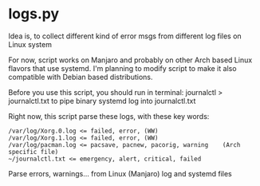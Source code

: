 # logs.py

Idea is, to collect different kind of error msgs from different log files on Linux system

For now, script works on Manjaro and probably on other Arch based Linux flavors that use systemd. I'm planning to modify script to make it also compatible with Debian based distributions. 

Before you use this script, you should run in terminal: journalctl > journalctl.txt to pipe binary systemd log into journalctl.txt

Right now, this script parse these logs, with these key words:

    /var/log/Xorg.0.log <= failed, error, (WW)
    /var/log/Xorg.1.log <= failed, error, (WW)
    /var/log/pacman.log <= pacsave, pacnew, pacorig, warning    (Arch specific file)
    ~/journalctl.txt <= emergency, alert, critical, failed

Parse errors, warnings... from Linux (Manjaro) log and systemd files
